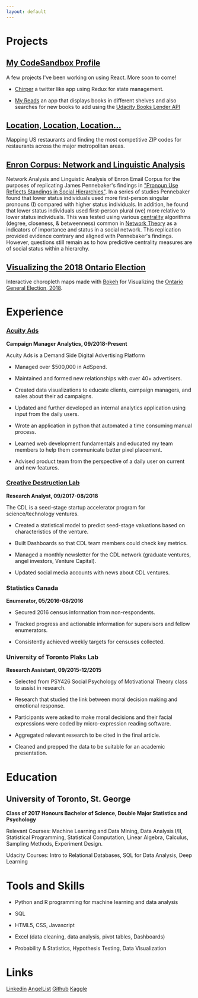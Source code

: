 ```yaml
---
layout: default
---
```


# Projects

## [My CodeSandbox Profile](https://codesandbox.io/u/bentice)

A few projects I've been working on using React. More soon to come!

* [Chirper](https://smokc.codesandbox.io/) a twitter like app using Redux for state management.

* [My Reads](https://v3jfp.codesandbox.io/) an app that displays books in different shelves and also searches for new books to add using the [Udacity Books Lender API](https://reactnd-books-api.udacity.com/)



## [Location, Location, Location...](http://rpubs.com/ben_tice/restzipcodes)

Mapping US restaurants and finding the most competitive ZIP codes for restaurants across the major metropolitan areas.

## [Enron Corpus: Network and Linguistic Analysis](Enron_Article.md)

Network Analysis and Linguistic Analysis of Enron Email Corpus for the purposes of replicating James Pennebaker's findings in ["Pronoun Use Reflects Standings in Social Hierarchies"](http://citeseerx.ist.psu.edu/viewdoc/download?doi=10.1.1.904.6689&rep=rep1&type=pdf). In a series of studies Pennebaker found that lower status individuals used more first-person singular pronouns (I) compared with higher status individuals. In addition, he found that lower status individuals used first-person plural (we) more relative to lower status individuals. This was tested using various [centrality](https://en.wikipedia.org/wiki/Centrality) algorithms (degree, closeness, & betweenness) common in [Network Theory](https://en.wikipedia.org/wiki/Network_theory)  as a indicators of importance and status in a social network. This replication provided evidence contrary and aligned with Pennebaker's findings. However, questions still remain as to how predictive centrality measures are of social status within a hierarchy.

## [Visualizing the 2018 Ontario Election](Elections_Article.md)

Interactive choropleth maps made with [Bokeh](https://bokeh.pydata.org/en/latest/) for Visualizing the [Ontario General Election, 2018](https://en.wikipedia.org/wiki/Ontario_general_election,_2018).


# Experience

### [Acuity Ads](https://www.acuityads.com/)
**Campaign Manager Analytics, 09/2018-Present**

Acuity Ads is a Demand Side Digital Advertising Platform 

* Managed over $500,000 in AdSpend.

* Maintained and formed new relationships with over 40+ advertisers.

* Created data visualizations to educate clients, campaign managers, and sales about their ad campaigns.

* Updated and further developed an internal analytics application using input from the daily users.

* Wrote an application in python that automated a time consuming manual process.

* Learned web development fundamentals and educated my team members to help them communicate better pixel placement.

* Advised product team from the perspective of a daily user on current and new features.


### [Creative Destruction Lab](https://www.creativedestructionlab.com/)
**Research Analyst, 09/2017-08/2018**

The CDL is a seed-stage startup accelerator program for science/technology ventures.

* Created a statistical model to predict seed-stage valuations based on characteristics of the venture.

* Built Dashboards so that CDL team members could check key metrics.

* Managed a monthly newsletter for the CDL network (graduate ventures, angel investors, Venture Capital).

* Updated social media accounts with news about CDL ventures.

### Statistics Canada
**Enumerator, 05/2016-08/2016**

* Secured 2016 census information from non-respondents. 

* Tracked progress and actionable information for supervisors and fellow enumerators. 

* Consistently achieved weekly targets for censuses collected. 


### University of Toronto Plaks Lab
**Research Assistant, 09/2015-12/2015**

* Selected from PSY426 Social Psychology of Motivational Theory class to assist in research.

* Research that studied the link between moral decision making and emotional response. 

* Participants were asked to make moral decisions and their facial expressions were coded by micro-expression reading software.

* Aggregated relevant research to be cited in the final article.

* Cleaned and prepped the data to be suitable for an academic presentation.

# Education
## University of Toronto, St. George
**Class of 2017**
**Honours Bachelor of Science, Double Major Statistics and Psychology**

Relevant Courses: Machine Learning and Data Mining, Data Analysis I/II, Statistical Programming, Statistical Computation, Linear Algebra, Calculus, Sampling Methods, Experiment Design.

Udacity Courses: Intro to Relational Databases, SQL for Data Analysis, Deep Learning

# Tools and Skills

* Python and R programming for machine learning and data analysis 

* SQL

* HTML5, CSS, Javascript

* Excel (data cleaning, data analysis, pivot tables, Dashboards)

* Probability & Statistics, Hypothesis Testing, Data Visualization

# Links

[Linkedin](https://www.linkedin.com/in/ben-tice/)	[AngelList](https://angel.co/ben-tice)	[Github](https://github.com/bentice)	[Kaggle](https://www.kaggle.com/bentice)